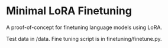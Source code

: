 # Minimal LoRA Finetuning

A proof-of-concept for finetuning language models using LoRA.

Test data in /data. Fine tuning script is in finetuning/finetune.py.